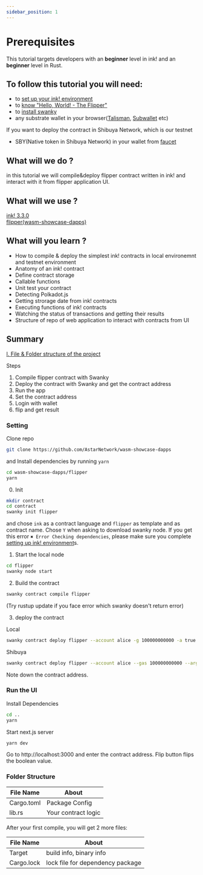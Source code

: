 ```yaml
---
sidebar_position: 1
---
```

# Prerequisites

This tutorial targets developers with an **beginner** level in ink! and an **beginner** level in Rust.   

## To follow this tutorial you will need:
- to [set up your ink! environment](../../XVM%20and%20WASM/setup_your_ink_environment.md)
- to [know "Hello, World! - The Flipper"](https://paritytech.github.io/ink/)
- to [install swanky](../../../wasm/sc-dev/swanky/)
- any substrate wallet in your browser([Talisman](https://www.talisman.xyz/), [Subwallet](https://subwallet.app/) etc)

If you want to deploy the contract in Shibuya Network, which is our testnet
- SBY(Native token in Shibuya Network) in your wallet from [faucet](https://portal.astar.network/#/shibuya-testnet/assets)

## What will we do ?

in this tutorial we will compile&deploy flipper contract written in ink! and interact with it from flipper application UI.

## What will we use ?

[ink! 3.3.0](https://github.com/paritytech/ink/tree/v3.3.0)   
[flipper(wasm-showcase-dapps)](https://github.com/AstarNetwork/wasm-showcase-dapps/tree/main/flipper)   

## What will you learn ?

- How to compile & deploy the simplest ink! contracts in local environemnt and testnet environment
- Anatomy of an ink! contract
- Define contract storage
- Callable functions
- Unit test your contract
- Detecting Polkadot.js
- Getting strorage date from ink! contracts
- Executing functions of ink! contracts
- Watching the status of transactions and getting their results
- Structure of repo of web application to interact with contracts from UI

## Summary

[I. File & Folder structure of the project](./Structure/file-structure.md)

Steps
1. Compile flipper contract with Swanky
2. Deploy the contract with Swanky and get the contract address
3. Run the app
4. Set the contract address
5. Login with wallet
6. flip and get result

### Setting

Clone repo 

```bash
git clone https://github.com/AstarNetwork/wasm-showcase-dapps
```
and Install dependencies by running `yarn`
```bash
cd wasm-showcase-dapps/flipper
yarn
```

0. Init

```bash
mkdir contract
cd contract
swanky init flipper
```
and chose `ink` as a contract language and `flipper` as template and as contract name. Chose `Y` when asking to download swanky node.
If you get this error `✖ Error Checking dependencies`, please make sure you complete [setting up ink! environment](../../XVM%20and%20WASM/setup_your_ink_environment.md)s.

1. Start the local node

```bash
cd flipper
swanky node start
```

2. Build the contract

```bash
swanky contract compile flipper
```
(Try rustup update if you face error which swanky doesn't return error)

3. deploy the contract

Local
```bash
swanky contract deploy flipper --account alice -g 100000000000 -a true
```

Shibuya
```bash
swanky contract deploy flipper --account alice --gas 100000000000 --args true --network shibuya
```
Note down the contract address.

### Run the UI

Install Dependencies

```bash
cd ..
yarn
```

Start next.js server

```bash
yarn dev
```

Go to http://localhost:3000 and enter the contract address. Flip button flips the boolean value.


### Folder Structure
| File Name                                                                   | About                     |
|----------------------------------------------------------------------------|--------------------------------|
| Cargo.toml              | Package Config       |          
|  lib.rs |  Your contract logic |

After your first compile, you will get 2 more files:

| File Name                                                                   | About                     |
|----------------------------------------------------------------------------|--------------------------------|
| Target              | build info, binary info       |          
|  Cargo.lock |  lock file for dependency package |